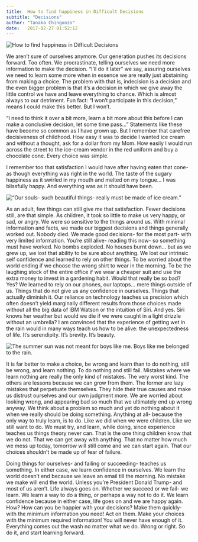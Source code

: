 ```yaml
---
title:  How to find happiness in Difficult Decisions
subtitle: "Decisions"
author: "Tanaka Chingonzo"
date:   2017-02-27 01:52:12
---
```

![How to find happiness in Difficult Decisions](https://cdn-images-1.medium.com/max/1000/0*GGyo25X4v0vuxoh1.)

We aren’t sure of ourselves anymore. Our generation pushes its decisions forward. Too often. We procrastinate, telling ourselves we need more information to make the decision. “I’ll do it later” we say, assuring ourselves we need to learn some more when in essence we are really just abstaining from making a choice. The problem with that is, indecision is a decision and the even bigger problem is that it’s a decision in which we give away the little control we have and leave everything to chance. Which is almost always to our detriment. Fun fact: “I won’t participate in this decision,” means I could make this better. But I won’t.


“I need to think it over a bit more, learn a bit more about this before I can make a conclusive decision, let some time pass…” Statements like these have become so common as I have grown up. But I remember that carefree decisiveness of childhood. How easy it was to decide I wanted ice cream and without a thought, ask for a dollar from my Mom. How easily I would run across the street to the ice-cream vendor in the red uniform and buy a chocolate cone. Every choice was simple.


I remember too that satisfaction I would have after having eaten that cone- as though everything was right in the world. The taste of the sugary happiness as it swirled in my mouth and melted on my tongue… I was blissfully happy. And everything was as it should have been.

![“Our souls- such beautiful things- really must be made of ice cream.”](https://cdn-images-1.medium.com/max/1000/0*8FHX-upuIuZ16YcY.)

As an adult, few things can still give me that satisfaction. Fewer decisions still, are that simple. As children, it took so little to make us very happy, or sad, or angry. We were so sensitive to the things around us. With minimal information and facts, we made our biggest decisions and things generally worked out. Nobody died. We made good decisions- for the most part- with very limited information. You’re still alive- reading this now- so something must have worked. No bombs exploded. No houses burnt down… but as we grew up, we lost that ability to be sure about anything. We lost our intrinsic self confidence and learned to rely on other things. To be worried about the world ending if we choose the wrong shirt to wear in the morning. To be the laughing stock of the entire office if we wear a cheaper suit and use the extra money to invest in a gardening habit. Would that really be so bad? Yes? We learned to rely on our phones, our laptops… mere things outside of us. Things that do not give us any confidence in ourselves. Things that actually diminish it.
Our reliance on technology teaches us precision which often doesn’t yield marginally different results from those choices made without all the big data of IBM Watson or the intuition of Siri. And yes. Siri knows her weather but would we die if we were caught in a light drizzle without an umbrella? I am convinced that the experience of getting wet in the rain would in many ways teach us how to be alive: the unexpectedness of life. It’s serendipity. It’s brevity. It’s beauty.

![The summer sun was not meant for boys like me. Boys like me belonged to the rain.](https://cdn-images-1.medium.com/max/1000/1*WX1pEjmks0Nh1J00aF6erQ.jpeg)

It is far better to make a choice, be wrong and learn than to do nothing, still be wrong, and learn nothing. To do nothing and still fail. Mistakes where we learn nothing are really the only kind of mistakes. The very worst kind. The others are lessons because we can grow from them. The former are lazy mistakes that perpetuate themselves. They hide their true causes and make us distrust ourselves and our own judgment more. We are worried about looking wrong, and appearing bad so much that we ultimately end up wrong anyway. We think about a problem so much and yet do nothing about it when we really should be doing something. Anything at all- because the only way to truly learn, is to do. Like we did when we were children. Like we still want to do. We must try, and learn, while doing, since experience teaches us things theory never can. That is the one thing children know that we do not. That we can get away with anything. That no matter how much we mess up today, tomorrow will still come and we can start again. That our choices shouldn’t be made up of fear of failure.


Doing things for ourselves- and failing or succeeding- teaches us something. In either case, we learn confidence in ourselves. We learn the world doesn’t end because we leave an email till the morning. No mistake we make will end the world. Unless you’re President Donald Trump- and most of us aren’t. Life always goes on. Whether we succeed or we fail- we learn. We learn a way to do a thing, or perhaps a way not to do it. We learn confidence because in either case, life goes on and we are happy again.
How? How can you be happier with your decisions? Make them quickly- with the minimum information you need! Act on them. Make your choices with the minimum required information! You will never have enough of it. Everything comes out the wash no matter what we do. Wrong or right. So do it, and start learning forward.